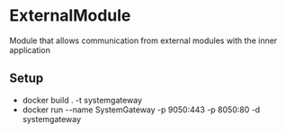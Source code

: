 # ExternalModule
Module that allows communication from external modules with the inner application

## Setup       
- docker build . -t systemgateway    
- docker run --name SystemGateway -p 9050:443 -p 8050:80 -d systemgateway  